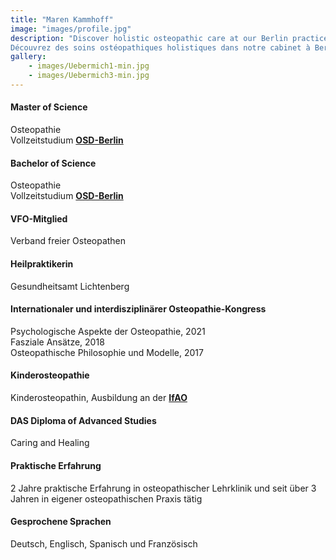 ```yaml
---
title: "Maren Kammhoff"
image: "images/profile.jpg"
description: "Discover holistic osteopathic care at our Berlin practice. Specializing in chronic pain, acute injuries, and overall wellness, we offer personalized treatments in a welcoming environment. Visit us for expert osteopathy services tailored to your needs. Entdecken Sie ganzheitliche osteopathische Betreuung in unserer Berliner Praxis. Wir sind spezialisiert auf chronische Schmerzen, akute Verletzungen und allgemeines Wohlbefinden. Besuchen Sie uns für individuell angepasste Behandlungen in einer einladenden Umgebung.
Découvrez des soins ostéopathiques holistiques dans notre cabinet à Berlin. Spécialisés dans les douleurs chroniques, les blessures aiguës et le bien-être général, nous offrons des traitements personnalisés dans un environnement accueillant. Visitez-nous pour des services d'ostéopathie experts adaptés à vos besoins."
gallery: 
    - images/Uebermich1-min.jpg
    - images/Uebermich3-min.jpg
---
```

  
   
#### Master of Science
Osteopathie <br> 
Vollzeitstudium **[OSD-Berlin](https://www.osteopathie-schule.de/ "Studium an der OSD")**  
  
#### Bachelor of Science  
Osteopathie <br>
Vollzeitstudium **[OSD-Berlin](https://www.osteopathie-schule.de/ "Studium an der OSD")**  
  
#### VFO-Mitglied
Verband freier Osteopathen
  
#### Heilpraktikerin
Gesundheitsamt Lichtenberg  
  
#### Internationaler und interdisziplinärer Osteopathie-Kongress 
Psychologische Aspekte der Osteopathie, 2021<br>
Fasziale Ansätze, 2018  
Osteopathische Philosophie und Modelle, 2017  

#### Kinderosteopathie <br>
Kinderosteopathin, Ausbildung an der **[IfAO](https://www.ifaop.com/postgraduatkurse/kursuebersicht/ "kinderosteopathische Ausbildung")** <br>

#### DAS Diploma of Advanced Studies <br>
Caring and Healing

#### Praktische Erfahrung <br>
2 Jahre praktische Erfahrung in osteopathischer Lehrklinik und seit über 3 Jahren in eigener osteopathischen Praxis tätig

#### Gesprochene Sprachen <br>
Deutsch, Englisch, Spanisch und Französisch 